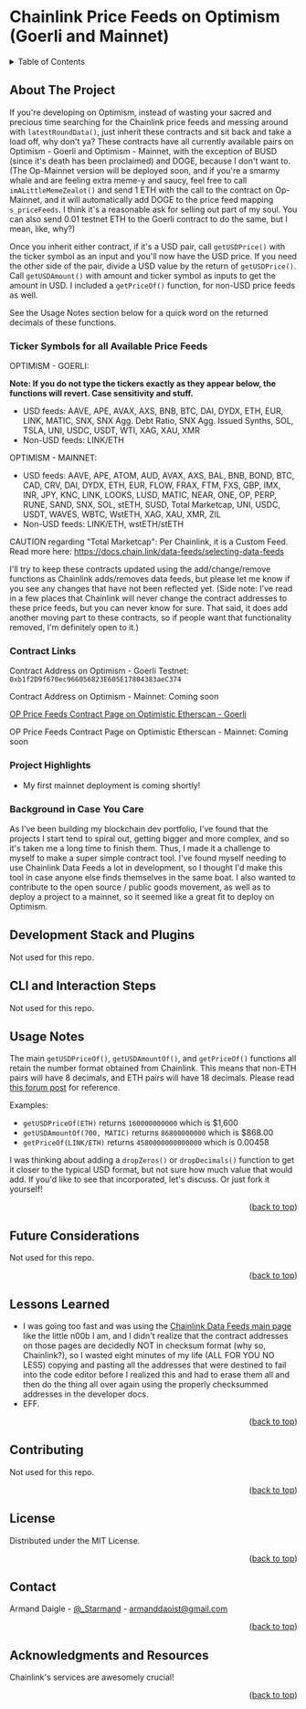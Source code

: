 <a name="readme-top"></a>

# Chainlink Price Feeds on Optimism (Goerli and Mainnet)

<!-- TABLE OF CONTENTS -->
<details>
  <summary>Table of Contents</summary>
  <ol>
    <li><a href="#about-the-project">About The Project</a></li>
    <li><a href="#development-stack-and-plugins">Development Stack and Plugins</a></li>
    <li><a href="#cli-and-interaction-steps">CLI and Interaction Steps</a></li>
    <li><a href="#usage">Usage Notes</a></li>
    <li><a href="#future-considerations">Future Considerations</a></li>
    <li><a href="#lessons-learned">Lessons Learned</a></li>
    <li><a href="#contributing">Contributing</a></li>
    <li><a href="#license">License</a></li>
    <li><a href="#contact">Contact</a></li>
    <li><a href="#acknowledgments">Acknowledgments</a></li>
  </ol>
</details>

<!-- ABOUT THE PROJECT -->

## About The Project

If you're developing on Optimism, instead of wasting your sacred and precious time searching for the Chainlink price feeds and messing around with `latestRoundData()`, just inherit these contracts and sit back and take a load off, why don't ya? These contracts have all currently available pairs on Optimism - Goerli and Optimism - Mainnet, with the exception of BUSD (since it's death has been proclaimed) and DOGE, because I don't want to. (The Op-Mainnet version will be deployed soon, and if you're a smarmy whale and are feeling extra meme-y and saucy, feel free to call `imALittleMemeZealot()` and send 1 ETH with the call to the contract on Op-Mainnet, and it will automatically add DOGE to the price feed mapping `s_priceFeeds`. I think it's a reasonable ask for selling out part of my soul. You can also send 0.01 testnet ETH to the Goerli contract to do the same, but I mean, like, why?)

Once you inherit either contract, if it's a USD pair, call `getUSDPrice()` with the ticker symbol as an input and you'll now have the USD price. If you need the other side of the pair, divide a USD value by the return of `getUSDPrice()`. Call `getUSDAmount()` with amount and ticker symbol as inputs to get the amount in USD. I included a `getPriceOf()` function, for non-USD price feeds as well.

See the Usage Notes section below for a quick word on the returned decimals of these functions.

### Ticker Symbols for all Available Price Feeds

OPTIMISM - GOERLI:

<b>Note: If you do not type the tickers exactly as they appear below, the functions will revert. Case sensitivity and stuff.</b>

- USD feeds: AAVE, APE, AVAX, AXS, BNB, BTC, DAI, DYDX, ETH, EUR, LINK, MATIC, SNX, SNX Agg. Debt Ratio, SNX Agg. Issued Synths, SOL, TSLA, UNI, USDC, USDT, WTI, XAG, XAU, XMR
- Non-USD feeds: LINK/ETH

OPTIMISM - MAINNET:

- USD feeds: AAVE, APE, ATOM, AUD, AVAX, AXS, BAL, BNB, BOND, BTC, CAD, CRV, DAI, DYDX, ETH, EUR, FLOW, FRAX, FTM, FXS, GBP, IMX, INR, JPY, KNC, LINK, LOOKS, LUSD, MATIC, NEAR, ONE, OP, PERP, RUNE, SAND, SNX, SOL, stETH, SUSD, Total Marketcap, UNI, USDC, USDT, WAVES, WBTC, WstETH, XAG, XAU, XMR, ZIL
- Non-USD feeds: LINK/ETH, wstETH/stETH

CAUTION regarding "Total Marketcap": Per Chainlink, it is a Custom Feed. Read more here:
https://docs.chain.link/data-feeds/selecting-data-feeds

I'll try to keep these contracts updated using the add/change/remove functions as Chainlink adds/removes data feeds, but please let me know if you see any changes that have not been reflected yet. (Side note: I've read in a few places that Chainlink will never change the contract addresses to these price feeds, but you can never know for sure. That said, it does add another moving part to these contracts, so if people want that functionality removed, I'm definitely open to it.)

### Contract Links

Contract Address on Optimism - Goerli Testnet: `0xb1f2D9f670ec966056823E605E17804383aeC374`

Contract Address on Optimism - Mainnet: Coming soon

<p>

[OP Price Feeds Contract Page on Optimistic Etherscan - Goerli](https://goerli-optimism.etherscan.io/address/0xb1f2D9f670ec966056823E605E17804383aeC374#code)

OP Price Feeds Contract Page on Optimistic Etherscan - Mainnet: Coming soon

### Project Highlights

- My first mainnet deployment is coming shortly!

### Background in Case You Care

As I've been building my blockchain dev portfolio, I've found that the projects I start tend to spiral out, getting bigger and more complex, and so it's taken me a long time to finish them. Thus, I made it a challenge to myself to make a super simple contract tool. I've found myself needing to use Chainlink Data Feeds a lot in development, so I thought I'd make this tool in case anyone else finds themselves in the same boat. I also wanted to contribute to the open source / public goods movement, as well as to deploy a project to a mainnet, so it seemed like a great fit to deploy on Optimism.

<!-- GETTING STARTED -->

## Development Stack and Plugins

Not used for this repo.

## CLI and Interaction Steps

Not used for this repo.

## Usage Notes

The main `getUSDPriceOf()`, `getUSDAmountOf()`, and `getPriceOf()` functions all retain the number format obtained from Chainlink. This means that non-ETH pairs will have 8 decimals, and ETH pairs will have 18 decimals. Please read [this forum post](https://ethereum.stackexchange.com/questions/92508/do-all-chainlink-feeds-return-prices-with-8-decimals-of-precision) for reference.

Examples:

- `getUSDPriceOf(ETH)` returns `160000000000` which is $1,600
- `getUSDAmountOf(700, MATIC)` returns `86800000000` which is $868.00
- `getPriceOf(LINK/ETH)` returns `4580000000000000` which is 0.00458

I was thinking about adding a `dropZeros()` or `dropDecimals()` function to get it closer to the typical USD format, but not sure how much value that would add. If you'd like to see that incorporated, let's discuss. Or just fork it yourself!

<p align="right">(<a href="#readme-top">back to top</a>)</p>

<!-- FUTURE CONSIDERATIONS -->

## Future Considerations

Not used for this repo.

<p align="right">(<a href="#readme-top">back to top</a>)</p>

<!-- LESSONS LEARNED -->

## Lessons Learned

- I was going too fast and was using the [Chainlink Data Feeds main page](https://data.chain.link/optimism/mainnet) like the little n00b I am, and I didn't realize that the contract addresses on those pages are decidedly NOT in checksum format (why so, Chainlink?), so I wasted eight minutes of my life (ALL FOR YOU NO LESS) copying and pasting all the addresses that were destined to fail into the code editor before I realized this and had to erase them all and then do the thing all over again using the properly checksummed addresses in the developer docs.
- EFF.

<p align="right">(<a href="#readme-top">back to top</a>)</p>

<!-- CONTRIBUTING -->

## Contributing

Not used for this repo.

<p align="right">(<a href="#readme-top">back to top</a>)</p>

<!-- LICENSE -->

## License

Distributed under the MIT License.

<p align="right">(<a href="#readme-top">back to top</a>)</p>

<!-- CONTACT -->

## Contact

Armand Daigle - [@\_Starmand](https://twitter.com/_Starmand) - armanddaoist@gmail.com

<p align="right">(<a href="#readme-top">back to top</a>)</p>

<!-- ACKNOWLEDGMENTS -->

## Acknowledgments and Resources

Chainlink's services are awesomely crucial!

<p align="right">(<a href="#readme-top">back to top</a>)</p>

